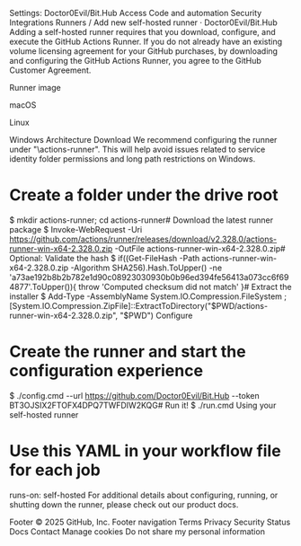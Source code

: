 
Settings: Doctor0Evil/Bit.Hub
Access
Code and automation
Security
Integrations
Runners / Add new self-hosted runner · Doctor0Evil/Bit.Hub
Adding a self-hosted runner requires that you download, configure, and execute the GitHub Actions Runner. If you do not already have an existing volume licensing agreement for your GitHub purchases, by downloading and configuring the GitHub Actions Runner, you agree to the GitHub Customer Agreement.

Runner image

macOS

Linux

Windows
Architecture
Download
We recommend configuring the runner under "\actions-runner". This will help avoid issues related to service identity folder permissions and long path restrictions on Windows.

# Create a folder under the drive root
$ mkdir actions-runner; cd actions-runner# Download the latest runner package
$ Invoke-WebRequest -Uri https://github.com/actions/runner/releases/download/v2.328.0/actions-runner-win-x64-2.328.0.zip -OutFile actions-runner-win-x64-2.328.0.zip# Optional: Validate the hash
$ if((Get-FileHash -Path actions-runner-win-x64-2.328.0.zip -Algorithm SHA256).Hash.ToUpper() -ne 'a73ae192b8b2b782e1d90c08923030930b0b96ed394fe56413a073cc6f694877'.ToUpper()){ throw 'Computed checksum did not match' }# Extract the installer
$ Add-Type -AssemblyName System.IO.Compression.FileSystem ; [System.IO.Compression.ZipFile]::ExtractToDirectory("$PWD/actions-runner-win-x64-2.328.0.zip", "$PWD")
Configure
# Create the runner and start the configuration experience
$ ./config.cmd --url https://github.com/Doctor0Evil/Bit.Hub --token BT3OJSIX2FTOFX4DPQ7TWFDIW2KQG# Run it!
$ ./run.cmd
Using your self-hosted runner
# Use this YAML in your workflow file for each job
runs-on: self-hosted
For additional details about configuring, running, or shutting down the runner, please check out our product docs.

Footer
© 2025 GitHub, Inc.
Footer navigation
Terms
Privacy
Security
Status
Docs
Contact
Manage cookies
Do not share my personal information
